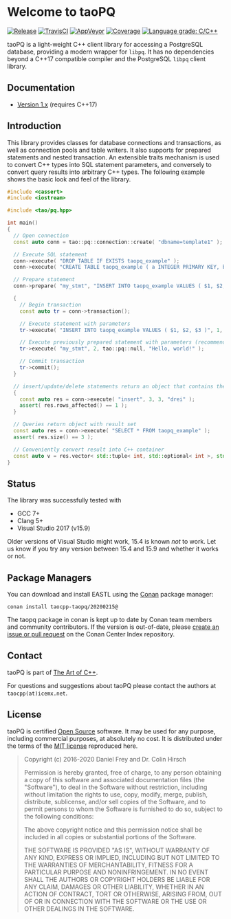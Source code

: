 # Welcome to taoPQ

[![Release](https://img.shields.io/github/release/taocpp/taopq.svg)](https://github.com/taocpp/taopq/releases/latest)
[![TravisCI](https://travis-ci.org/taocpp/taopq.svg)](https://travis-ci.org/taocpp/taopq)
[![AppVeyor](https://ci.appveyor.com/api/projects/status/github/taocpp/taopq?svg=true)](https://ci.appveyor.com/project/taocpp/taopq)
[![Coverage](https://img.shields.io/coveralls/taocpp/taopq.svg)](https://coveralls.io/github/taocpp/taopq)
[![Language grade: C/C++](https://img.shields.io/lgtm/grade/cpp/g/taocpp/taopq.svg)](https://lgtm.com/projects/g/taocpp/taopq/context:cpp)

taoPQ is a light-weight C++ client library for accessing a PostgreSQL database, providing a modern wrapper for `libpq`.
It has no dependencies beyond a C++17 compatible compiler and the PostgreSQL `libpq` client library.

## Documentation

 * [Version 1.x](doc/README.md) (requires C++17)

## Introduction

This library provides classes for database connections and transactions, as well as connection pools and table writers.
It also supports for prepared statements and nested transaction.
An extensible traits mechanism is used to convert C++ types into SQL statement parameters, and conversely to convert query results into arbitrary C++ types.
The following example shows the basic look and feel of the library.

```c++
#include <cassert>
#include <iostream>

#include <tao/pq.hpp>

int main()
{
  // Open connection
  const auto conn = tao::pq::connection::create( "dbname=template1" );

  // Execute SQL statement
  conn->execute( "DROP TABLE IF EXISTS taopq_example" );
  conn->execute( "CREATE TABLE taopq_example ( a INTEGER PRIMARY KEY, b INTEGER, c TEXT NOT NULL )" );

  // Prepare statement
  conn->prepare( "my_stmt", "INSERT INTO taopq_example VALUES ( $1, $2, $3 )" );

  {
    // Begin transaction
    const auto tr = conn->transaction();

    // Execute statement with parameters
    tr->execute( "INSERT INTO taopq_example VALUES ( $1, $2, $3 )", 1, 42, "foo" );

    // Execute previously prepared statement with parameters (recommended)
    tr->execute( "my_stmt", 2, tao::pq::null, "Hello, world!" );

    // Commit transaction
    tr->commit();
  }

  // insert/update/delete statements return an object that contains the number of rows affected
  {
    const auto res = conn->execute( "insert", 3, 3, "drei" );
    assert( res.rows_affected() == 1 );
  }

  // Queries return object with result set
  const auto res = conn->execute( "SELECT * FROM taopq_example" );
  assert( res.size() == 3 );

  // Conveniently convert result into C++ container
  const auto v = res.vector< std::tuple< int, std::optional< int >, std::string > >();
}
```

## Status

The library was successfully tested with

- GCC 7+
- Clang 5+
- Visual Studio 2017 (v15.9)

Older versions of Visual Studio might work, 15.4 is known *not* to work. Let us know if you try any version between 15.4 and 15.9 and whether it works or not.

## Package Managers

You can download and install EASTL using the [Conan](https://github.com/conan-io/conan) package manager:

    conan install taocpp-taopq/20200215@

The taopq package in conan is kept up to date by Conan team members and community contributors. If the version is out-of-date, please [create an issue or pull request](https://github.com/conan-io/conan-center-index) on the Conan Center Index repository.

## Contact

taoPQ is part of [The Art of C++].

For questions and suggestions about taoPQ please contact the authors at `taocpp(at)icemx.net`.

## License

taoPQ is certified [Open Source](http://www.opensource.org/docs/definition.html) software.
It may be used for any purpose, including commercial purposes, at absolutely no cost.
It is distributed under the terms of the [MIT license](http://www.opensource.org/licenses/mit-license.html) reproduced here.

> Copyright (c) 2016-2020 Daniel Frey and Dr. Colin Hirsch
>
> Permission is hereby granted, free of charge, to any person obtaining a copy of this software and associated documentation files (the "Software"), to deal in the Software without restriction, including without limitation the rights to use, copy, modify, merge, publish, distribute, sublicense, and/or sell copies of the Software, and to permit persons to whom the Software is furnished to do so, subject to the following conditions:
>
> The above copyright notice and this permission notice shall be included in all copies or substantial portions of the Software.
>
> THE SOFTWARE IS PROVIDED "AS IS", WITHOUT WARRANTY OF ANY KIND, EXPRESS OR IMPLIED, INCLUDING BUT NOT LIMITED TO THE WARRANTIES OF MERCHANTABILITY, FITNESS FOR A PARTICULAR PURPOSE AND NONINFRINGEMENT. IN NO EVENT SHALL THE AUTHORS OR COPYRIGHT HOLDERS BE LIABLE FOR ANY CLAIM, DAMAGES OR OTHER LIABILITY, WHETHER IN AN ACTION OF CONTRACT, TORT OR OTHERWISE, ARISING FROM, OUT OF OR IN CONNECTION WITH THE SOFTWARE OR THE USE OR OTHER DEALINGS IN THE SOFTWARE.

[The Art of C++]: https://taocpp.github.io/
